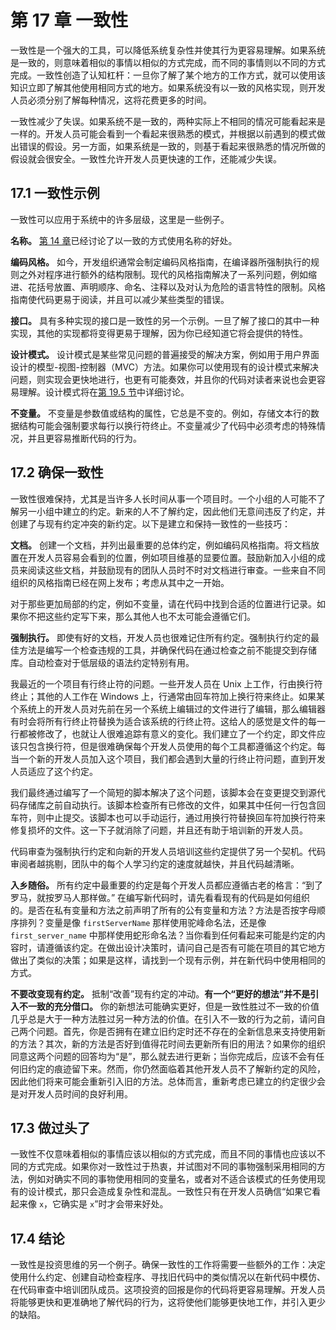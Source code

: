 # 第 17 章 一致性

一致性是一个强大的工具，可以降低系统复杂性并使其行为更容易理解。如果系统是一致的，则意味着相似的事情以相似的方式完成，而不同的事情则以不同的方式完成。一致性创造了认知杠杆：一旦你了解了某个地方的工作方式，就可以使用该知识立即了解其他使用相同方式的地方。如果系统没有以一致的风格实现，则开发人员必须分别了解每种情况，这将花费更多的时间。

一致性减少了失误。如果系统不是一致的，两种实际上不相同的情况可能看起来是一样的。开发人员可能会看到一个看起来很熟悉的模式，并根据以前遇到的模式做出错误的假设。另一方面，如果系统是一致的，则基于看起来很熟悉的情况所做的假设就会很安全。一致性允许开发人员更快速的工作，还能减少失误。

## 17.1 一致性示例

一致性可以应用于系统中的许多层级，这里是一些例子。

**名称。** [第 14 章](ch14.md)已经讨论了以一致的方式使用名称的好处。

**编码风格。** 如今，开发组织通常会制定编码风格指南，在编译器所强制执行的规则之外对程序进行额外的结构限制。现代的风格指南解决了一系列问题，例如缩进、花括号放置、声明顺序、命名、注释以及对认为危险的语言特性的限制。风格指南使代码更易于阅读，并且可以减少某些类型的错误。

**接口。** 具有多种实现的接口是一致性的另一个示例。一旦了解了接口的其中一种实现，其他的实现都将变得更易于理解，因为你已经知道它将会提供的特性。

**设计模式。** 设计模式是某些常见问题的普遍接受的解决方案，例如用于用户界面设计的模型-视图-控制器（MVC）方法。如果你可以使用现有的设计模式来解决问题，则实现会更快地进行，也更有可能奏效，并且你的代码对读者来说也会更容易理解。设计模式将在[第 19.5 节](ch19.md)中详细讨论。

**不变量。** 不变量是参数值或结构的属性，它总是不变的。例如，存储文本行的数据结构可能会强制要求每行以换行符终止。不变量减少了代码中必须考虑的特殊情况，并且更容易推断代码的行为。

## 17.2 确保一致性

一致性很难保持，尤其是当许多人长时间从事一个项目时。一个小组的人可能不了解另一小组中建立的约定。新来的人不了解约定，因此他们无意间违反了约定，并创建了与现有约定冲突的新约定。以下是建立和保持一致性的一些技巧：

**文档。** 创建一个文档，并列出最重要的总体约定，例如编码风格指南。将文档放置在开发人员容易会看到的位置，例如项目维基的显要位置。鼓励新加入小组的成员来阅读这些文档，并鼓励现有的团队人员时不时对文档进行审查。一些来自不同组织的风格指南已经在网上发布；考虑从其中之一开始。

对于那些更加局部的约定，例如不变量，请在代码中找到合适的位置进行记录。如果你不把这些约定写下来，那么其他人也不太可能会遵循它们。

**强制执行。** 即使有好的文档，开发人员也很难记住所有约定。强制执行约定的最佳方法是编写一个检查违规的工具，并确保代码在通过检查之前不能提交到存储库。自动检查对于低层级的语法约定特别有用。

我最近的一个项目有行终止符的问题。一些开发人员在 Unix 上工作，行由换行符终止；其他的人工作在 Windows 上，行通常由回车符加上换行符来终止。如果某个系统上的开发人员对先前在另一个系统上编辑过的文件进行了编辑，那么编辑器有时会将所有行终止符替换为适合该系统的行终止符。这给人的感觉是文件的每一行都被修改了，也就让人很难追踪有意义的变化。我们建立了一个约定，即文件应该只包含换行符，但是很难确保每个开发人员使用的每个工具都遵循这个约定。每当一个新的开发人员加入这个项目，我们都会遇到大量的行终止符问题，直到开发人员适应了这个约定。

我们最终通过编写了一个简短的脚本解决了这个问题，该脚本会在变更提交到源代码存储库之前自动执行。该脚本检查所有已修改的文件，如果其中任何一行包含回车符，则中止提交。该脚本也可以手动运行，通过用换行符替换回车符加换行符来修复损坏的文件。这一下子就消除了问题，并且还有助于培训新的开发人员。

代码审查为强制执行约定和向新的开发人员培训这些约定提供了另一个契机。代码审阅者越挑剔，团队中的每个人学习约定的速度就越快，并且代码越清晰。

**入乡随俗。** 所有约定中最重要的约定是每个开发人员都应遵循古老的格言：“到了罗马，就按罗马人那样做。” 在编写新代码时，请先看看现有的代码是如何组织的。是否在私有变量和方法之前声明了所有的公有变量和方法？方法是否按字母顺序排列？变量是像 `firstServerName` 那样使用驼峰命名法，还是像 `first_server_name` 中那样使用蛇形命名法？当你看到任何看起来可能是约定的内容时，请遵循该约定。在做出设计决策时，请问自己是否有可能在项目的其它地方做出了类似的决策；如果是这样，请找到一个现有示例，并在新代码中使用相同的方式。

**不要改变现有约定。** 抵制“改善”现有约定的冲动。**有一个“更好的想法”并不是引入不一致的充分借口。** 你的新想法可能确实更好，但是一致性胜过不一致的价值几乎总是大于一种方法胜过另一种方法的价值。在引入不一致的行为之前，请问自己两个问题。首先，你是否拥有在建立旧约定时还不存在的全新信息来支持使用新的方法？其次，新的方法是否好到值得花时间去更新所有旧的用法？如果你的组织同意这两个问题的回答均为“是”，那么就去进行更新；当你完成后，应该不会有任何旧约定的痕迹留下来。然而，你仍然面临着其他开发人员不了解新约定的风险，因此他们将来可能会重新引入旧的方法。总体而言，重新考虑已建立的约定很少会是对开发人员时间的良好利用。

## 17.3 做过头了

一致性不仅意味着相似的事情应该以相似的方式完成，而且不同的事情也应该以不同的方式完成。如果你对一致性过于热衷，并试图对不同的事物强制采用相同的方法，例如对确实不同的事物使用相同的变量名，或者对不适合该模式的任务使用现有的设计模式，那只会造成复杂性和混乱。一致性只有在开发人员确信“如果它看起来像 `x`，它确实是 `x`”时才会带来好处。

## 17.4 结论

一致性是投资思维的另一个例子。确保一致性的工作将需要一些额外的工作：决定使用什么约定、创建自动检查程序、寻找旧代码中的类似情况以在新代码中模仿、在代码审查中培训团队成员。这项投资的回报是你的代码将更容易理解。开发人员将能够更快和更准确地了解代码的行为，这将使他们能够更快地工作，并引入更少的缺陷。
